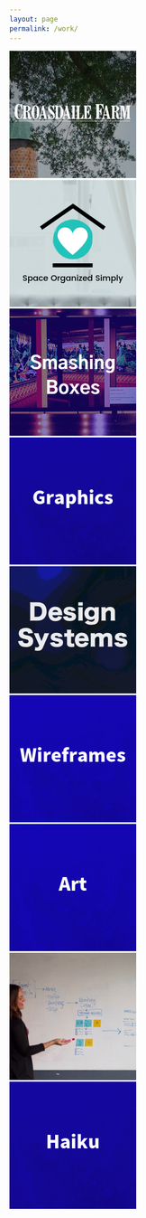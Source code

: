 ```yaml
---
layout: page
permalink: /work/
---
```


<div class="view-wrapper view-wrapper--flex">
  <div class="grid">
    <div class="grid__row">
      <div class="grid__block square square--large">
        <a href="http://croasdailefarm.com/" target="_blank" rel="noopener noreferrer">
          <img class="img--grayscale img--work" src="/images/CroasdaileFarm.png" alt="Croasdaile Farm" />
        </a>
      </div>
      <div class="grid__block square square--large">
        <a href="https://www.spaceorganizedsimply.com/" target="_blank" rel="noopener noreferrer">
          <img class="img--grayscale img--work" src="/images/SpaceOrganizedSimply.png" alt="Space Organized Simply" />
        </a>
      </div>
      <div class="grid__block square square--large">
        <a href="https://www.smashingboxes.com/" target="_blank" rel="noopener noreferrer">
          <img class="img--grayscale img--work" src="/images/SmashingBoxes.png" alt="Smashing Boxes" />
        </a>
      </div>
    </div>
    <div class="grid__row">
      <div class="grid__block square square--large">
        <a href="/Graphics.pdf" target="_blank" rel="noopener noreferrer">
          <img class="img--grayscale img--work" src="/images/Graphics.png" alt="Graphics" />
        </a>
      </div>
      <div class="grid__block square square--large">
        <a href="/LS_Design_Systems.pdf" target="_blank" rel="noopener noreferrer">
          <img class="img--grayscale img--work" src="/images/DesignSystems.png" alt="Design Systems" />
        </a>
      </div>
      <div class="grid__block square square--large">
        <a href="/WireframesMarketingSite.pdf" target="_blank" rel="noopener noreferrer">
          <img class="img--grayscale img--work" src="/images/Wireframes.png" alt="Wireframes" />
        </a>
      </div>
    </div>
    <div class="grid__row">
      <div class="grid__block square square--large">
        <a href="/LindseyScalesArt.pdf" target="_blank" rel="noopener noreferrer">
          <img class="img--grayscale img--work" src="/images/Art.png" alt="Art" />
        </a>
      </div>
      <div class="grid__block square square--large">
        <a href="/Action.pdf" target="_blank" rel="noopener noreferrer">
          <img class="img--grayscale img--work" src="/images/Whiteboards.png" alt="Photos in Action" />
        </a>
      </div>
      <div class="grid__block square square--large">
        <a href="/LindseyScalesWriting.pdf" target="_blank" rel="noopener noreferrer">
          <img class="img--grayscale img--work" src="/images/Haiku.png" alt="Haiku" />
        </a>
      </div>
    </div>
  </div>
</div>
